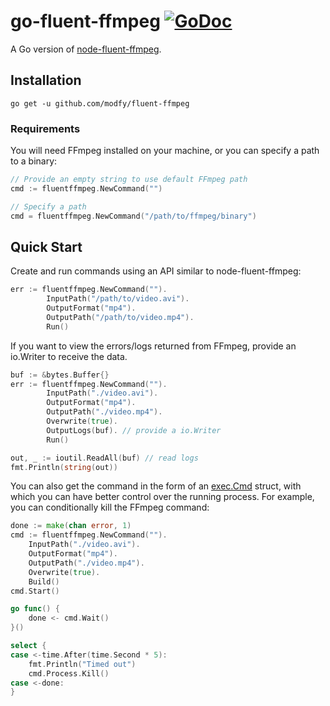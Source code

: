 # go-fluent-ffmpeg [![GoDoc](https://pkg.go.dev/badge/github.com/modfy/fluent-ffmpeg)](https://pkg.go.dev/github.com/modfy/fluent-ffmpeg)

A Go version of [node-fluent-ffmpeg](https://github.com/fluent-ffmpeg/node-fluent-ffmpeg).

## Installation
`go get -u github.com/modfy/fluent-ffmpeg`

### Requirements
You will need FFmpeg installed on your machine, or you can specify a path to a binary:

```go
// Provide an empty string to use default FFmpeg path
cmd := fluentffmpeg.NewCommand("")

// Specify a path
cmd = fluentffmpeg.NewCommand("/path/to/ffmpeg/binary")
```

## Quick Start

Create and run commands using an API similar to node-fluent-ffmpeg:

```go
err := fluentffmpeg.NewCommand(""). 
		InputPath("/path/to/video.avi").
		OutputFormat("mp4").
		OutputPath("/path/to/video.mp4").
		Run()
```

If you want to view the errors/logs returned from FFmpeg, provide an io.Writer to receive the data. 
```go
buf := &bytes.Buffer{}
err := fluentffmpeg.NewCommand("").
		InputPath("./video.avi").
		OutputFormat("mp4").
		OutputPath("./video.mp4").
		Overwrite(true).
		OutputLogs(buf). // provide a io.Writer
        Run()

out, _ := ioutil.ReadAll(buf) // read logs
fmt.Println(string(out))
```

You can also get the command in the form of an [exec.Cmd](https://golang.org/pkg/os/exec/#Cmd) struct, with which you can have better control over the running process. For example, you can conditionally kill the FFmpeg command:

```go
done := make(chan error, 1)
cmd := fluentffmpeg.NewCommand("").
    InputPath("./video.avi").
    OutputFormat("mp4").
    OutputPath("./video.mp4").
    Overwrite(true).
    Build()
cmd.Start()

go func() {
    done <- cmd.Wait()
}()

select {
case <-time.After(time.Second * 5):
    fmt.Println("Timed out")
    cmd.Process.Kill()
case <-done:
}
```
